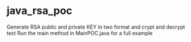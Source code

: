 # java_rsa_poc
Generate RSA public and private KEY in two format and crypt and decrypt text
Run the main method in MainPOC.java for a full example
